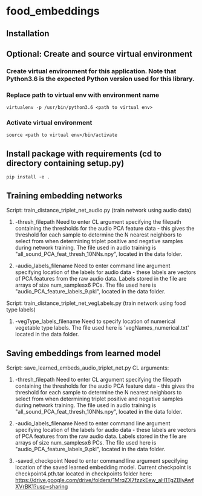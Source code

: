 # food_embeddings

## Installation

## Optional: Create and source virtual environment

### Create virtual environment for this application. Note that Python3.6 is the expected Python version used for this library.
### Replace path to virtual env with environment name
`virtualenv -p /usr/bin/python3.6 <path to virtual env>`

### Activate virtual environment
`source <path to virtual env>/bin/activate`

## Install package with requirements (cd to directory containing setup.py)
`pip install -e .`


## Training embedding networks
Script: train_distance_triplet_net_audio.py (train network using audio data)
1) -thresh_filepath
Need to enter CL argument specifying the filepath containing the thresholds for the audio PCA feature data - this gives the threshold for each sample to determine the N nearest neighbors to select from when determining triplet positive and negative samples during network training. The file used in audio training is "all_sound_PCA_feat_thresh_10NNs.npy", located in the data folder.

2) -audio_labels_filename
Need to enter command line argument specifying location of the labels for audio data - these labels are vectors of PCA features from the raw audio data. Labels stored in the file are arrays of size num_samplesx6 PCs. The file used here is "audio_PCA_feature_labels_9.pkl", located in the data folder.

Script: train_distance_triplet_net_vegLabels.py (train network using food type labels)
1) -vegType_labels_filename
Need to specify location of numerical vegetable type labels. The file used here is 'vegNames_numerical.txt' located in the data folder.


## Saving embeddings from learned model
Script: save_learned_embeds_audio_triplet_net.py
CL arguments:
1) -thresh_filepath
Need to enter CL argument specifying the filepath containing the thresholds for the audio PCA feature data - this gives the threshold for each sample to determine the N nearest neighbors to select from when determining triplet positive and negative samples during network training. The file used in audio training is "all_sound_PCA_feat_thresh_10NNs.npy", located in the data folder.

2) -audio_labels_filename
Need to enter command line argument specifying location of the labels for audio data - these labels are vectors of PCA features from the raw audio data. Labels stored in the file are arrays of size num_samplesx6 PCs. The file used here is "audio_PCA_feature_labels_9.pkl", located in the data folder.

3) -saved_checkpoint 
Need to enter command line argument specifying location of the saved learned embedding model. Current checkpoint is checkpoint4.pth.tar located in checkpoints folder here: https://drive.google.com/drive/folders/1MrqZX7fzzkEew_aH1TgZBIyAwfXVrBK1?usp=sharing
